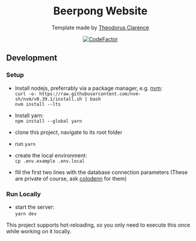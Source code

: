 <div align="center">
  <h1>Beerpong Website</h1>
  <p>Template made by <a href="https://theodorusclarence.com">Theodorus Clarence</a></p>
  
  
  [![CodeFactor](https://www.codefactor.io/repository/github/colodenn/beerpong-dashboard/badge)](https://www.codefactor.io/repository/github/colodenn/beerpong-dashboard)

</div>
  
  ## Development
  ### Setup
  
  - Install nodejs, preferrably via a package manager, e.g. [nvm](https://github.com/nvm-sh/nvm):  
  `curl -o- https://raw.githubusercontent.com/nvm-sh/nvm/v0.39.1/install.sh | bash`  
  `nvm install --lts`
  
  - Install yarn:  
  `npm install --global yarn`
  
  - clone this project, navigate to its root folder
  - run `yarn`
  - create the local environment:  
  `cp .env.example .env.local`
  - fill the first two lines with the database connection parameters (These are private of course, ask [colodenn](https://github.com/colodenn) for them)

  ### Run Locally
  
  - start the server:  
  `yarn dev`
  
  This project supports hot-reloading, so you only need to execute this once while working on it locally.
